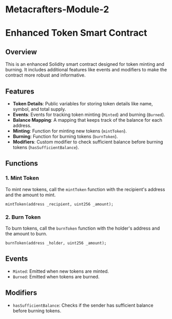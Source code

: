 # Metacrafters-Module-2

# Enhanced Token Smart Contract

## Overview

This is an enhanced Solidity smart contract designed for token minting and burning. It includes additional features like events and modifiers to make the contract more robust and informative.

## Features

- **Token Details**: Public variables for storing token details like name, symbol, and total supply.
- **Events**: Events for tracking token minting (`Minted`) and burning (`Burned`).
- **Balance Mapping**: A mapping that keeps track of the balance for each address.
- **Minting**: Function for minting new tokens (`mintToken`).
- **Burning**: Function for burning tokens (`burnToken`).
- **Modifiers**: Custom modifier to check sufficient balance before burning tokens (`hasSufficientBalance`).

## Functions

### 1. Mint Token

To mint new tokens, call the `mintToken` function with the recipient's address and the amount to mint.

```solidity
mintToken(address _recipient, uint256 _amount);
```

### 2. Burn Token

To burn tokens, call the `burnToken` function with the holder's address and the amount to burn.

```solidity
burnToken(address _holder, uint256 _amount);
```

## Events

- `Minted`: Emitted when new tokens are minted.
- `Burned`: Emitted when tokens are burned.

## Modifiers

- `hasSufficientBalance`: Checks if the sender has sufficient balance before burning tokens.


